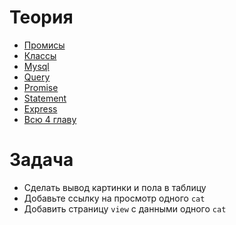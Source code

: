 # Теория

- [Промисы](https://learn.javascript.ru/async)
- [Классы](https://learn.javascript.ru/classes)
- [Mysql](https://metanit.com/web/nodejs/8.1.php)
- [Query](https://metanit.com/web/nodejs/8.2.php)
- [Promise](https://metanit.com/web/nodejs/8.3.php)
- [Statement](https://metanit.com/web/nodejs/8.4.php)
- [Express](https://metanit.com/web/nodejs/8.6.php)
- [Всю 4 главу](https://metanit.com/web/nodejs/4.1.php)

# Задача

- Сделать вывод картинки и пола в таблицу
- Добавьте ссылку на просмотр одного `cat`
- Добавить страницу `view` c данными одного `cat` 

